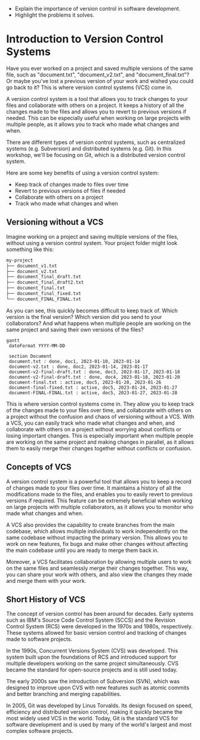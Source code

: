 - Explain the importance of version control in software development.
- Highlight the problems it solves.

# Introduction to Version Control Systems

Have you ever worked on a project and saved multiple versions of the same file, such as "document.txt", "document_v2.txt", and "document_final.txt"? Or maybe you've lost a previous version of your work and wished you could go back to it? This is where version control systems (VCS) come in.

A version control system is a tool that allows you to track changes to your files and collaborate with others on a project. It keeps a history of all the changes made to the files and allows you to revert to previous versions if needed. This can be especially useful when working on large projects with multiple people, as it allows you to track who made what changes and when.

There are different types of version control systems, such as centralized systems (e.g. Subversion) and distributed systems (e.g. Git). In this workshop, we'll be focusing on Git, which is a distributed version control system.

Here are some key benefits of using a version control system:
- Keep track of changes made to files over time
- Revert to previous versions of files if needed
- Collaborate with others on a project
- Track who made what changes and when

## Versioning without a VCS

Imagine working on a project and saving multiple versions of the files, without using a version control system. Your project folder might look something like this:

```bash
my-project 
├── document_v1.txt 
├── document_v2.txt 
├── document_final_draft.txt 
├── document_final_draft2.txt 
├── document_final.txt 
├── document_final_fixed.txt 
└── document_FINAL_FINAL.txt
```

As you can see, this quickly becomes difficult to keep track of. Which version is the final version? Which version did you send to your collaborators? And what happens when multiple people are working on the same project and saving their own versions of the files?

```mermaid
gantt
 dateFormat YYYY-MM-DD
 
 section Document
 document.txt : done, doc1, 2023-01-10, 2023-01-14
 document-v2.txt : done, doc2, 2023-01-14, 2023-01-17
 document-v2-final-draft.txt : done, doc3, 2023-01-17, 2023-01-18
 document-v2-final-draft.txt : done, doc4, 2023-01-18, 2023-01-20
 document-final.txt : active, doc5, 2023-01-20, 2023-01-26
 document-final-fixed.txt : active, doc5, 2023-01-24, 2023-01-27
 document-FINAL-FINAL.txt : active, doc5, 2023-01-27, 2023-01-28
```

This is where version control systems come in. They allow you to keep track of the changes made to your files over time, and collaborate with others on a project without the confusion and chaos of versioning without a VCS. With a VCS, you can easily track who made what changes and when, and collaborate with others on a project without worrying about conflicts or losing important changes. This is especially important when multiple people are working on the same project and making changes in parallel, as it allows them to easily merge their changes together without conflicts or confusion.

## Concepts of VCS

A version control system is a powerful tool that allows you to keep a record of changes made to your files over time. It maintains a history of all the modifications made to the files, and enables you to easily revert to previous versions if required. This feature can be extremely beneficial when working on large projects with multiple collaborators, as it allows you to monitor who made what changes and when.

A VCS also provides the capability to create branches from the main codebase, which allows multiple individuals to work independently on the same codebase without impacting the primary version. This allows you to work on new features, fix bugs and make other changes without affecting the main codebase until you are ready to merge them back in.

Moreover, a VCS facilitates collaboration by allowing multiple users to work on the same files and seamlessly merge their changes together. This way, you can share your work with others, and also view the changes they made and merge them with your work.

## Short History of VCS

The concept of version control has been around for decades. Early systems such as IBM's Source Code Control System (SCCS) and the Revision Control System (RCS) were developed in the 1970s and 1980s, respectively. These systems allowed for basic version control and tracking of changes made to software projects.

In the 1990s, Concurrent Versions System (CVS) was developed. This system built upon the foundations of RCS and introduced support for multiple developers working on the same project simultaneously. CVS became the standard for open-source projects and is still used today.

The early 2000s saw the introduction of Subversion (SVN), which was designed to improve upon CVS with new features such as atomic commits and better branching and merging capabilities.

In 2005, Git was developed by Linus Torvalds. Its design focused on speed, efficiency and distributed version control, making it quickly became the most widely used VCS in the world. Today, Git is the standard VCS for software development and is used by many of the world's largest and most complex software projects.
